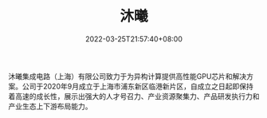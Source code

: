 ﻿---
weight: 
title: "沐曦"
description: "沐曦集成电路（上海）有限公司致力于为异构计算提供高性能GPU芯片和解决方案。公司于2020年9月成立于上海市浦东新区临港新片区，自成立之日起即保持着高速的成长性，展示出强大的人才号召力、产业资源聚集力、产品研发执行力和产业生态上下游布局能力。"
date: 2022-03-25T21:57:40+08:00
lastmod: 2022-03-25T16:45:40+08:00
draft: false
authors: ["Metabd"]
featuredImage: "572.png"
link: "http://www.metax-tech.com/"
tags: ["沐曦","算力"]
categories: ["navigation"]
navigation: ["算力"]
lightgallery: true
toc: true
pinned: false
recommend: false
recommend1: false
---
沐曦集成电路（上海）有限公司致力于为异构计算提供高性能GPU芯片和解决方案。公司于2020年9月成立于上海市浦东新区临港新片区，自成立之日起即保持着高速的成长性，展示出强大的人才号召力、产业资源聚集力、产品研发执行力和产业生态上下游布局能力。
